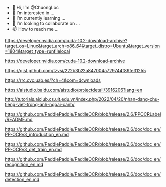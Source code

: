 - 👋 Hi, I’m @ChuongLoc
- 👀 I’m interested in ...
- 🌱 I’m currently learning ...
- 💞️ I’m looking to collaborate on ...
- 📫 How to reach me ...

https://developer.nvidia.com/cuda-10.2-download-archive?target_os=Linux&target_arch=x86_64&target_distro=Ubuntu&target_version=1804&target_type=runfilelocal

https://developer.nvidia.com/cuda-10.2-download-archive

https://gist.github.com/tzvsi/222b3b22a847004a729744f89fe31255

https://rrc.cvc.uab.es/?ch=4&com=downloads


https://aistudio.baidu.com/aistudio/projectdetail/3916206?lang=en

http://tutorials.aiclub.cs.uit.edu.vn/index.php/2022/04/20/nhan-dang-chu-tieng-viet-trong-anh-ngoai-canh/

https://github.com/PaddlePaddle/PaddleOCR/blob/release/2.6/PPOCRLabel/README.md

https://github.com/PaddlePaddle/PaddleOCR/blob/release/2.6/doc/doc_en/PP-OCRv3_introduction_en.md

https://github.com/PaddlePaddle/PaddleOCR/blob/release/2.6/doc/doc_en/PP-OCRv3_det_train_en.md

https://github.com/PaddlePaddle/PaddleOCR/blob/release/2.6/doc/doc_en/recognition_en.md

https://github.com/PaddlePaddle/PaddleOCR/blob/release/2.6/doc/doc_en/detection_en.md

<!---
ChuongLoc/ChuongLoc is a ✨ special ✨ repository because its `README.md` (this file) appears on your GitHub profile.
You can click the Preview link to take a look at your changes.
--->
